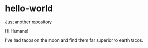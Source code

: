 # hello-world
Just another repository

Hi Humans!

I've had tacos on the moon and find them far superior to earth tacos.
